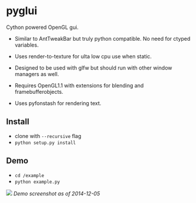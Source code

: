 pyglui
======

Cython powered OpenGL gui.

* Similar to AntTweakBar but truly python compatible. No need for ctyped variables.

* Uses render-to-texture for ulta low cpu use when static.

* Designed to be used with glfw but should run with other window managers as well.

* Requires OpenGL1.1 with extensions for blending and framebufferobjects.

* Uses pyfonstash for rendering text.



## Install
* clone with `--recursive` flag
* `python setup.py install`

## Demo
* `cd /example`
* `python example.py` 

![](https://raw.github.com/wiki/pupil-labs/pyglui/media/demo_screenshot_20141205.png)
*Demo screenshot as of 2014-12-05*
